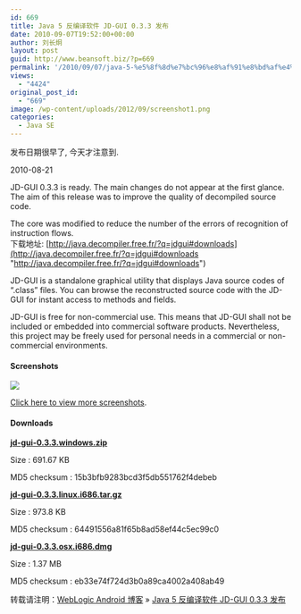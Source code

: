 ```yaml
---
id: 669
title: Java 5 反编译软件 JD-GUI 0.3.3 发布
date: 2010-09-07T19:52:00+00:00
author: 刘长炯
layout: post
guid: http://www.beansoft.biz/?p=669
permalink: '/2010/09/07/java-5-%e5%8f%8d%e7%bc%96%e8%af%91%e8%bd%af%e4%bb%b6-jd-gui-0-3-3-%e5%8f%91%e5%b8%83/'
views:
  - "4424"
original_post_id:
  - "669"
image: /wp-content/uploads/2012/09/screenshot1.png
categories:
  - Java SE
---
```

发布日期很早了, 今天才注意到.

2010-08-21

JD-GUI 0.3.3 is ready. The main changes do not appear at the first glance. The aim of this release was to improve the quality of decompiled source code.

The core was modified to reduce the number of the errors of recognition of instruction flows.   
下载地址: [http://java.decompiler.free.fr/?q=jdgui#downloads](http://java.decompiler.free.fr/?q=jdgui#downloads "http://java.decompiler.free.fr/?q=jdgui#downloads")

JD-GUI is a standalone graphical utility that displays Java source codes of “.class” files. You can browse the reconstructed source code with the JD-GUI for instant access to methods and fields.

JD-GUI is free for non-commercial use. This means that JD-GUI shall not be included or embedded into commercial software products. Nevertheless, this project may be freely used for personal needs in a commercial or non-commercial environments.

#### Screenshots

![](http://java.decompiler.free.fr/sites/default/screenshots/screenshot1.png)

[Click here to view more screenshots](http://java.decompiler.free.fr/?q=screenshots/jdgui).

#### Downloads <a name="downloads"></a>

[**jd-gui-0.3.3.windows.zip**](http://java.decompiler.free.fr/jd-gui/downloads/jd-gui-0.3.3.windows.zip)

Size : 691.67 KB

MD5 checksum : 15b3bfb9283bcd3f5db551762f4debeb

[**jd-gui-0.3.3.linux.i686.tar.gz**](http://java.decompiler.free.fr/jd-gui/downloads/jd-gui-0.3.3.linux.i686.tar.gz)

Size : 973.8 KB

MD5 checksum : 64491556a81f65b8ad58ef44c5ec99c0

[**jd-gui-0.3.3.osx.i686.dmg**](http://java.decompiler.free.fr/jd-gui/downloads/jd-gui-0.3.3.osx.i686.dmg)

Size : 1.37 MB

MD5 checksum : eb33e74f724d3b0a89ca4002a408ab49

转载请注明：[WebLogic Android 博客](http://www.beansoft.biz) &raquo; [Java 5 反编译软件 JD-GUI 0.3.3 发布](http://www.beansoft.biz/2010/09/07/java-5-%e5%8f%8d%e7%bc%96%e8%af%91%e8%bd%af%e4%bb%b6-jd-gui-0-3-3-%e5%8f%91%e5%b8%83/)